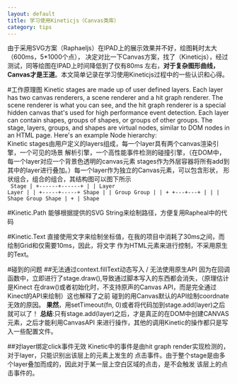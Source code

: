 ```yaml
---
layout: default
title: 学习使用Kineticjs（Canvas类库）
category: tips
---
```

  由于采用SVG方案（Raphaeljs）在IPAD上的展示效果并不好，绘图耗时太大（600ms，5\*1000个点），
决定对比一下Canvas方案，找了（Kineticjs），经过测试，同等绘图在IPAD上时间降低到了仅有80ms
左右，**对于复杂图形曲线，Canvas才是王道**。本文简单记录在学习使用Kineticjs过程中的一些认识和心得。

#工作原理图
Kinetic stages are made up of user defined layers. Each layer has two canvas
renderers, a scene renderer and a hit graph renderer. The scene renderer is what
you can see, and the hit graph renderer is a special hidden canvas that's used for 
high performance event detection. Each layer can contain shapes, groups of shapes,
or groups of other groups. The stage, layers, groups, and shapes are virtual nodes, 
similar to DOM nodes in an HTML page. Here's an example Node hierarchy:  
Kinetic stages由用户定义的layers组成，每一个layer具有两个canvas渲染引擎，一个可见的场景
解析引擎，一个高性能事件检测的碰撞引擎，（在DOM中，每一个layer对应一个背景色透明的canvas元素
stages作为外层容器将所有add到其中的layer进行叠加。）每一个layer作为独立的Canvas元素，可以包含形状，
形状组合，组合的组合，其结构图可以图下所示  
<code style="white-space: pre-wrap;">
               Stage
                 |
          +------+------+
          |             |
        Layer         Layer
          |             |
    +-----+-----+     Shape
    |           |
  Group       Group
    |           |
    +       +---+---+
    |       |       |
 Shape   Group    Shape
            |
            +
            |
          Shape
</code>

#Kinetic.Path
能够根据提供的SVG String来绘制路径，方便复用Rapheal中的代码

#Kinetic.Text
直接使用文字来绘制坐标值，在我的项目中消耗了30ms之间，而绘制Grid和仅需要10ms，因此，将文字
作为HTML元素来进行控制，不采用原生的Text。

#碰到的问题
##无法通过context.fillText动态写入 / 无法使用原生API
因为在回调函数中，立即进行了stage.draw(),导致通过脚本写入的东西都会消失，（原理估计是Kinect
在draw()或者初始化时，不支持原声的Canvas API，而是完全通过Kinect的API来绘制）这也解释了之前
碰到的用Canvas默认的API绘制coordnate无效的原因。
**果然**，用setTimeout(fn, 0)或者将代码加到stage.add(layer)之后就可以了！
**总结**:只有stage.add(layer)之后，才是真正的在DOM中创建CANVAS元素，之后才能利用CanvasAPI
来进行操作，其他的调用Kinetic的操作都只是写入一些配置文件。

##对layer绑定click事件无效
Kinetic中的事件是由hit graph render实现检测的，对于layer，只能识别出该层上的元素上发生的
点击事件。由于整个stage是由多个layer叠加而成的，因此对于某一层上空白区域的点击，是不会触发
该层上的点击事件的。
